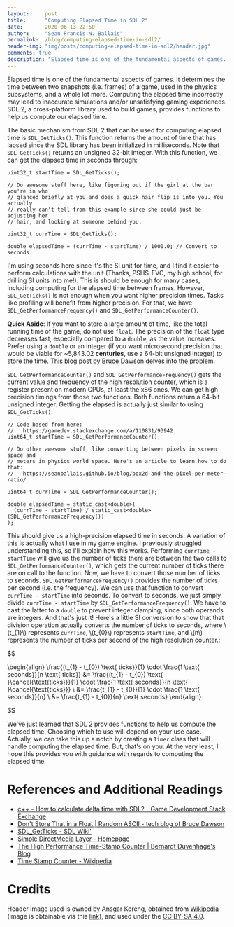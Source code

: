 ```yaml
---
layout:     post
title:      "Computing Elapsed Time in SDL 2"
date:       2020-06-13 22:50
author:     "Sean Francis N. Ballais"
permalink:  /blog/computing-elapsed-time-in-sdl2/
header-img: "img/posts/computing-elapsed-time-in-sdl2/header.jpg"
comments: true
description: "Elapsed time is one of the fundamental aspects of games. But, how do you compute it? If you're using SDL 2, the library provides functions that will help us with just that."
---
```


Elapsed time is one of the fundamental aspects of games. It determines the time between two snapshots (i.e. frames) of a game, used in the physics subsystems, and a whole lot more. Computing the elapsed time incorrectly may lead to inaccurate simulations and/or unsatisfying gaming experiences. SDL 2, a cross-platform library used to build games, provides functions to help us compute our elapsed time.

The basic mechanism from SDL 2 that can be used for computing elapsed time is `SDL_GetTicks()`. This function returns the amount of time that has lapsed since the SDL library has been initialized in milliseconds. Note that `SDL_GetTicks()` returns an unsigned 32-bit integer. With this function, we can get the elapsed time in seconds through:

```
uint32_t startTime = SDL_GetTicks();

// Do awesome stuff here, like figuring out if the girl at the bar you're in who
// glanced briefly at you and does a quick hair flip is into you. You actually
// really can't tell from this example since she could just be adjusting her
// hair, and looking at someone behind you.

uint32_t currTime = SDL_GetTicks();

double elapsedTime = (currTime - startTime) / 1000.0; // Convert to seconds.
```

I'm using seconds here since it's the SI unit for time, and I find it easier to perform calculations with the unit (Thanks, PSHS-EVC, my high school, for drilling SI units into me!). This is should be enough for many cases, including computing for the elapsed time between frames. However, `SDL_GetTicks()` is not enough when you want higher precision times. Tasks like profiling will benefit from higher precision. For that, we have `SDL_GetPerformanceFrequency()` and `SDL_GetPerformanceCounter()`.

**Quick Aside**: If you want to store a large amount of time, like the total running time of the game, do not use `float`. The precision of the `float` type decreases fast, especially compared to a `double`, as the value increases. Prefer using a `double` or an integer (if you want microsecond precision that would be viable for \~5,843.02 **centuries**, use a 64-bit unsigned integer) to store the time. [This blog post](https://randomascii.wordpress.com/2012/02/13/dont-store-that-in-a-float/) by Bruce Dawson delves into the problem.

`SDL_GetPerformanceCounter()` and `SDL_GetPerformanceFrequency()` gets the current value and frequency of the high resolution counter, which is a register present on modern CPUs, at least the x86 ones. We can get high precision timings from those two functions. Both functions return a 64-bit unsigned integer. Getting the elapsed is actually just similar to using `SDL_GetTicks()`:

```
// Code based from here:
//   https://gamedev.stackexchange.com/a/110831/93942
uint64_t startTime = SDL_GetPerformanceCounter();

// Do other awesome stuff, like converting between pixels in screen space and
// meters in physics world space. Here's an article to learn how to do that:
//   https://seanballais.github.io/blog/box2d-and-the-pixel-per-meter-ratio/

uint64_t currTime = SDL_GetPerformanceCounter();

double elapsedTime = static_cast<double>(
  (currTime - startTime) / static_cast<double>(SDL_GetPerformanceFrequency())
);
```

This should give us a high-precision elapsed time in seconds. A variation of this is actually what I use in my game engine. I previously struggled understanding this, so I'll explain how this works. Performing `currTime - startTime` will give us the number of ticks there are between the two calls to `SDL_GetPerformanceCounter()`, which gets the current number of ticks there are on call to the function. Now, we have to convert those number of ticks to seconds. `SDL_GetPerformanceFrequency()` provides the number of ticks per second (i.e. the frequency). We can use that function to convert `currTime - startTime` into seconds. To convert to seconds, we just simply divide `currTime - startTime` by `SDL_GetPerformanceFrequency()`. We have to cast the latter to a `double` to prevent integer clamping, since both operands are integers. And that's just it! Here's a little SI conversion to show that that division operation actually converts the number of ticks to seconds, where \\(t_{1}\\) represents `currTime`, \\(t_{0}\\) represents `startTime`, and \\(n\\) represents the number of ticks per second of the high resolution counter.:

$$

\begin{align}
\frac{(t_{1} - t_{0}) \text{ ticks}}{1} \cdot \frac{1 \text{ seconds}}{n \text{ ticks}} &= \frac{(t_{1} - t_{0}) \text{ }\cancel{\text{ticks}}}{1} \cdot \frac{1 \text{ seconds}}{n \text{ }\cancel{\text{ticks}}} \\
&= \frac{t_{1} - t_{0}}{1} \cdot \frac{1 \text{ seconds}}{n} \\
&= \frac{t_{1} - t_{0}}{n} \text{ seconds}
\end{align}

$$

We've just learned that SDL 2 provides functions to help us compute the elapsed time. Choosing which to use will depend on your use case. Actually, we can take this up a notch by creating a `Timer` class that will handle computing the elapsed time. But, that's on you. At the very least, I hope this provides you with guidance with regards to computing the elapsed time.

# References and Additional Readings

 * [c++ - How to calculate delta time with SDL? - Game Development Stack Exchange](https://gamedev.stackexchange.com/q/110825/93942)
 * [Don't Store That in a Float \| Random ASCII - tech blog of Bruce Dawson](https://randomascii.wordpress.com/2012/02/13/dont-store-that-in-a-float/)
 * [SDL_GetTicks - SDL Wiki'](https://wiki.libsdl.org/SDL_GetTicks)
 * [Simple DirectMedia Layer - Homepage](https://www.libsdl.org/)
 * [The High Performance Time-Stamp Counter \| Bernardt Duvenhage's Blog](https://bduvenhage.me/performance/2019/06/22/high-performance-timer.html)
 * [Time Stamp Counter - Wikipedia](https://en.wikipedia.org/wiki/Time_Stamp_Counter)

# Credits

Header image used is owned by Ansgar Koreng, obtained from [Wikipedia](https://wikipedia.org/) (image is obtainable via this [link](https://en.wikipedia.org/wiki/Stopwatch#/media/File:Stopwatch,_1810201155,_ako.jpg)), and used under the [CC BY-SA 4.0](https://creativecommons.org/licenses/by-sa/4.0/legalcode).
